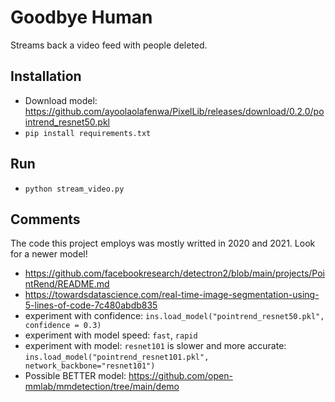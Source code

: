 # Goodbye Human

Streams back a video feed with people deleted.


## Installation

- Download model: https://github.com/ayoolaolafenwa/PixelLib/releases/download/0.2.0/pointrend_resnet50.pkl
- `pip install requirements.txt`


## Run

- `python stream_video.py`


## Comments

The code this project employs was mostly writted in 2020 and 2021. Look for a newer model!

- https://github.com/facebookresearch/detectron2/blob/main/projects/PointRend/README.md
- https://towardsdatascience.com/real-time-image-segmentation-using-5-lines-of-code-7c480abdb835
- experiment with confidence: `ins.load_model("pointrend_resnet50.pkl", confidence = 0.3)`
- experiment with model speed: `fast`, `rapid`
- experiment with model: `resnet101` is slower and more accurate: `ins.load_model("pointrend_resnet101.pkl", network_backbone="resnet101")`
- Possible BETTER model: https://github.com/open-mmlab/mmdetection/tree/main/demo
